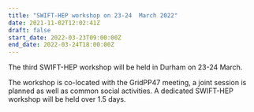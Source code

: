 ```yaml
---
title: "SWIFT-HEP workshop on 23-24  March 2022"
date: 2021-11-02T12:02:41Z
draft: false
start_date: 2022-03-23T09:00:00Z
end_date: 2022-03-24T18:00:00Z
---
```


The third SWIFT-HEP workshop will be held in Durham on 23-24 March. 

The workshop is co-located with the GridPP47 meeting, a joint session is planned as well as common social activities. A dedicated SWIFT-HEP workshop will be held over 1.5 days.
